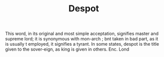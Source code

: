 ---
title: Despot
letter: D
permalink: "/definitions/bld-despot.html"
body: This word, in its original and most simple acceptation, signifies master and
  supreme lord; it is synonymous with mon-arch ; bnt taken in bad part, as it is usually
  t employed, it signifies a tyrant. In some states, despot is the title given to
  the sover-eign, as king is given in others. Enc. Lond
published_at: '2018-07-07'
source: Black's Law Dictionary 2nd Ed (1910)
layout: post
---